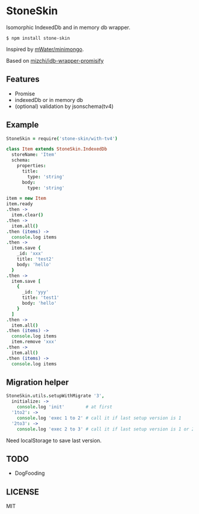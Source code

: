 # StoneSkin

Isomorphic IndexedDb and in memory db wrapper.

```
$ npm install stone-skin
```

Inspired by [mWater/minimongo](https://github.com/mWater/minimongo "mWater/minimongo").

Based on [mizchi/idb-wrapper-promisify](https://github.com/mizchi/idb-wrapper-promisify "mizchi/idb-wrapper-promisify")

## Features

- Promise
- indexedDb or in memory db
- (optional) validation by jsonschema(tv4)

## Example

```coffee
StoneSkin = require('stone-skin/with-tv4')

class Item extends StoneSkin.IndexedDb
  storeName: 'Item'
  schema:
    properties:
      title:
        type: 'string'
      body:
        type: 'string'

item = new Item
item.ready
.then ->
  item.clear()
.then ->
  item.all()
.then (items) ->
  console.log items
.then ->
  item.save {
    _id: 'xxx'
    title: 'test2'
    body: 'hello'
  }
.then ->
  item.save [
    {
      _id: 'yyy'
      title: 'test1'
      body: 'hello'
    }
  ]
.then ->
  item.all()
.then (items) ->
  console.log items
  item.remove 'xxx'
.then ->
  item.all()
.then (items) ->
  console.log items
```

## Migration helper

```coffee
StoneSkin.utils.setupWithMigrate '3',
  initialize: ->
    console.log 'init'        # at first
  '1to2': ->
    console.log 'exec 1 to 2' # call it if last setup version is 1
  '2to3': ->
    console.log 'exec 2 to 3' # call it if last setup version is 1 or 2
```

Need localStorage to save last version.

## TODO

- DogFooding

## LICENSE

MIT
